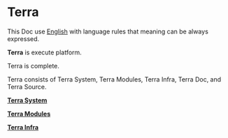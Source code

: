 # **Terra**





This Doc use [English](English/a.md) with language rules that meaning can be always expressed.






**Terra** is execute platform.


Terra is complete.


Terra consists of Terra System, Terra Modules, Terra Infra, Terra Doc, and Terra Source.



[**Terra System**](TerraSystem/a.md)



[**Terra Modules**](TerraModules/a.md)



[**Terra Infra**](TerraInfra/a.md)